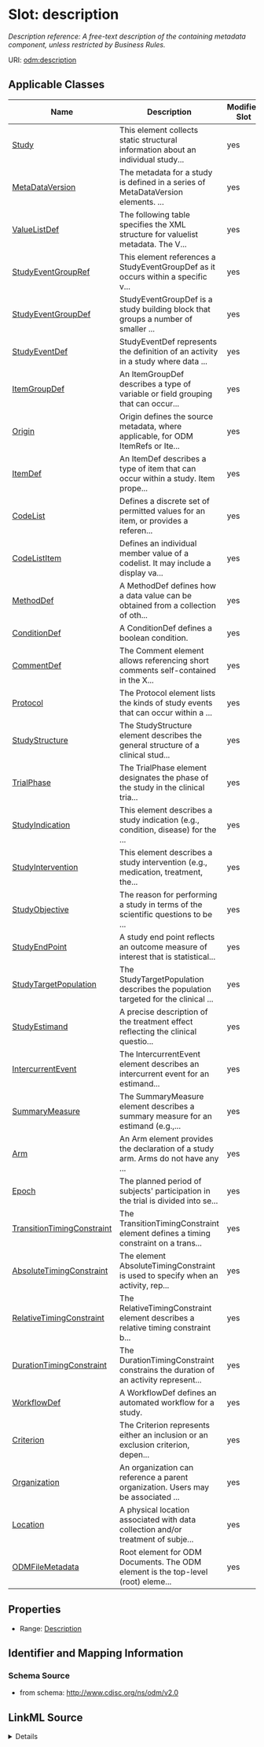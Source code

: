 # Slot: description


_Description reference: A free-text description of the containing metadata component, unless restricted by Business Rules._



URI: [odm:description](http://www.cdisc.org/ns/odm/v2.0/description)



<!-- no inheritance hierarchy -->




## Applicable Classes

| Name | Description | Modifies Slot |
| --- | --- | --- |
[Study](Study.md) | This element collects static structural information about an individual study... |  yes  |
[MetaDataVersion](MetaDataVersion.md) | The metadata for a study is defined in a series of MetaDataVersion elements. ... |  yes  |
[ValueListDef](ValueListDef.md) | The following table specifies the XML structure for valuelist metadata. The V... |  yes  |
[StudyEventGroupRef](StudyEventGroupRef.md) | This element references a StudyEventGroupDef as it occurs within a specific v... |  yes  |
[StudyEventGroupDef](StudyEventGroupDef.md) | StudyEventGroupDef is a study building block that groups a number of smaller ... |  yes  |
[StudyEventDef](StudyEventDef.md) | StudyEventDef represents the definition of an activity in a study where data ... |  yes  |
[ItemGroupDef](ItemGroupDef.md) | An ItemGroupDef describes a type of variable or field grouping that can occur... |  yes  |
[Origin](Origin.md) | Origin defines the source metadata, where applicable, for ODM ItemRefs or Ite... |  yes  |
[ItemDef](ItemDef.md) | An ItemDef describes a type of item that can occur within a study. Item prope... |  yes  |
[CodeList](CodeList.md) | Defines a discrete set of permitted values for an item, or provides a referen... |  yes  |
[CodeListItem](CodeListItem.md) | Defines an individual member value of a codelist. It may include a display va... |  yes  |
[MethodDef](MethodDef.md) | A MethodDef defines how a data value can be obtained from a collection of oth... |  yes  |
[ConditionDef](ConditionDef.md) | A ConditionDef defines a boolean condition. |  yes  |
[CommentDef](CommentDef.md) | The Comment element allows referencing short comments self-contained in the X... |  yes  |
[Protocol](Protocol.md) | The Protocol element lists the kinds of study events that can occur within a ... |  yes  |
[StudyStructure](StudyStructure.md) | The StudyStructure element describes the general structure of a clinical stud... |  yes  |
[TrialPhase](TrialPhase.md) | The TrialPhase element designates the phase of the study in the clinical tria... |  yes  |
[StudyIndication](StudyIndication.md) | This element describes a study indication (e.g., condition, disease) for the ... |  yes  |
[StudyIntervention](StudyIntervention.md) | This element describes a study intervention (e.g., medication, treatment, the... |  yes  |
[StudyObjective](StudyObjective.md) | The reason for performing a study in terms of the scientific questions to be ... |  yes  |
[StudyEndPoint](StudyEndPoint.md) | A study end point reflects an outcome measure of interest that is statistical... |  yes  |
[StudyTargetPopulation](StudyTargetPopulation.md) | The StudyTargetPopulation describes the population targeted for the clinical ... |  yes  |
[StudyEstimand](StudyEstimand.md) | A precise description of the treatment effect reflecting the clinical questio... |  yes  |
[IntercurrentEvent](IntercurrentEvent.md) | The IntercurrentEvent element describes an intercurrent event for an estimand... |  yes  |
[SummaryMeasure](SummaryMeasure.md) | The SummaryMeasure element describes a summary measure for an estimand (e.g.,... |  yes  |
[Arm](Arm.md) | An Arm element provides the declaration of a study arm. Arms do not have any ... |  yes  |
[Epoch](Epoch.md) | The planned period of subjects' participation in the trial is divided into se... |  yes  |
[TransitionTimingConstraint](TransitionTimingConstraint.md) | The TransitionTimingConstraint element defines a timing constraint on a trans... |  yes  |
[AbsoluteTimingConstraint](AbsoluteTimingConstraint.md) | The element AbsoluteTimingConstraint is used to specify when an activity, rep... |  yes  |
[RelativeTimingConstraint](RelativeTimingConstraint.md) | The RelativeTimingConstraint element describes a relative timing constraint b... |  yes  |
[DurationTimingConstraint](DurationTimingConstraint.md) | The DurationTimingConstraint constrains the duration of an activity represent... |  yes  |
[WorkflowDef](WorkflowDef.md) | A WorkflowDef defines an automated workflow for a study. |  yes  |
[Criterion](Criterion.md) | The Criterion represents either an inclusion or an exclusion criterion, depen... |  yes  |
[Organization](Organization.md) | An organization can reference a parent organization. Users may be associated ... |  yes  |
[Location](Location.md) | A physical location associated with data collection and/or treatment of subje... |  yes  |
[ODMFileMetadata](ODMFileMetadata.md) | Root element for ODM Documents. The ODM element is the top-level (root) eleme... |  yes  |







## Properties

* Range: [Description](Description.md)





## Identifier and Mapping Information







### Schema Source


* from schema: http://www.cdisc.org/ns/odm/v2.0




## LinkML Source

<details>
```yaml
name: description
description: 'Description reference: A free-text description of the containing metadata
  component, unless restricted by Business Rules.'
from_schema: http://www.cdisc.org/ns/odm/v2.0
rank: 1000
alias: description
domain_of:
- Study
- MetaDataVersion
- ValueListDef
- StudyEventGroupRef
- StudyEventGroupDef
- StudyEventDef
- ItemGroupDef
- Origin
- ItemDef
- CodeList
- CodeListItem
- MethodDef
- ConditionDef
- CommentDef
- Protocol
- StudyStructure
- TrialPhase
- StudyIndication
- StudyIntervention
- StudyObjective
- StudyEndPoint
- StudyTargetPopulation
- StudyEstimand
- IntercurrentEvent
- SummaryMeasure
- Arm
- Epoch
- TransitionTimingConstraint
- AbsoluteTimingConstraint
- RelativeTimingConstraint
- DurationTimingConstraint
- WorkflowDef
- Criterion
- Organization
- Location
- ODMFileMetadata
range: Description

```
</details>